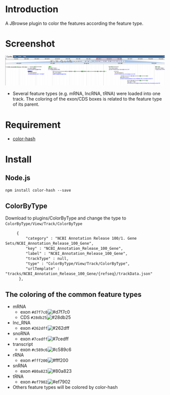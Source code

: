 # Introduction
A JBrowse plugin to color the features according the feature type.

# Screenshot
![](img/screenshot.PNG)
- Several feature types (e.g. mRNA, lncRNA, tRNA) were loaded into one track. The coloring of the exon/CDS boxes is related to the feature type of its parent.

# Requirement
- [color-hash](https://github.com/zenozeng/color-hash)
# Install
## Node.js
`npm install color-hash --save`

## ColorByType
Download to plugins/ColorByType and change the type to `ColorByType/View/Track/ColorByType`
```
     {
         "category" : "NCBI Annotation Release 100/1. Gene Sets/NCBI_Annotation_Release_100_Gene",
         "key" : "NCBI_Annotation_Release_100_Gene",
         "label" : "NCBI_Annotation_Release_100_Gene",
         "trackType" : null,
         "type" : "ColorByType/View/Track/ColorByType",
         "urlTemplate" : "tracks/NCBI_Annotation_Release_100_Gene/{refseq}/trackData.json"
      },
```

## The coloring of the common feature types
- mRNA
    - exon `#d7f7c0`![#d7f7c0](https://placehold.it/15/d7f7c0/000000?text=+)
    - CDS `#28db25`![#28db25](https://placehold.it/15/28db25/000000?text=+)
- lnc_RNA
    - exon `#262dff`![#262dff](https://placehold.it/15/262dff/000000?text=+)
- snoRNA
    - exon `#7cedff`![#7cedff](https://placehold.it/15/7cedff/000000?text=+)
- transcript
    - exon `#c589c6`![#c589c6](https://placehold.it/15/c589c6/000000?text=+)
- rRNA
    - exon `#fff200`![#fff200](https://placehold.it/15/fff200/000000?text=+)
- snRNA
    - exon `#80a823`![#80a823](https://placehold.it/15/80a823/000000?text=+)
- tRNA
    - exon `#ef7902`![#ef7902](https://placehold.it/15/ef7902/000000?text=+)
- Others feature types will be colored by color-hash
